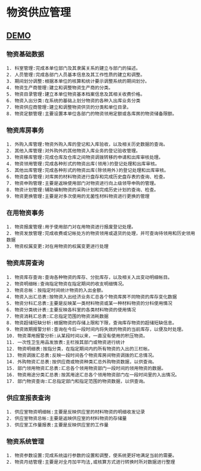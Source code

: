 # 物资供应管理

## [DEMO](https://cloveropen.app-hos.com:9093)

### 物资基础数据
    1. 科室管理:完成本单位部门及其隶属关系的建立与部门的描述。
    2. 人员管理:完成各部门人员基本信息及其工作性质的建立和调整。
    3. 期间划分调整:根据本单位的核算和统计要示调整系统的期间划分。
    4. 物资生产商管理:建立和调整物资生产商的分类。
    5. 物资目录管理:建立本单位物资基本档案信息及其相关收费价格。
    6. 物资入出分类:在系统的基础上划分物资的各种入出库业务分类
    7. 物资供应商管理:建立和调整物资供货的分类和单位目录。
    8. 物资定额管理:主要设置本单位各部门的物资领用定额或各库房的物资储备限额。

### 物资库房事务
    1. 外购入库管理:物资外购入库的登记和入库验收，以及相关历史数据的查询。
    2. 其他入库管理:对外购外的其他物资入库业务的登记验收管理。
    3. 物资移库管理:完成仓库及仓库之间物资调拨转移的申请和出库审核处理。
    4. 物资领用管理:完成各种形式的物资出库(领用)的登记处理和出库审核。
    5. 其他出库管理:完成各种形式的物资出库(除领用外)的登记处理和出库审核。
    6. 物资盘存管理:对库房的材料物资进行盘存和完成历史盘存表的查询、检查。
    7. 物资申购管理:主要是返映使用部门对物资进行向上级领导申购的管理。
    8. 物资计划管理:辅助编制物资的采购计划和完成历史计划的查询、检查。
    9. 物资更换管理:主要是对多次使用的无菌性材料物资进行更换的管理

### 在用物资事务
    1. 物资报废管理:用于使用部门对在用物资进行报废登记处理。
    2. 物资发放管理:完成收费或记帐处方的物资领用或退货的处理，并可查询待领用和历史领用数据
    3. 物资权属变更:对在用物资的权属变更进行处理

### 物资库房查询
    1. 物资库存查询:查询各种物资的库存、分批库存，以及相关入出变动明细帐目。
    2. 物资明细帐:查询指定物资在指定期间的收支明细情况。
    3. 物资总帐：按指定时间统计物资的入出金额。
    4. 物资入出汇总表:按物资入出经济业务汇总各个物资库房不同物资的库存变化数据
    5. 物资分科汇总表:主要是反映某一类材料物资或某一种材料物资的分科使用情况
    6. 物资分类统计表:主要反映各科室的各类材料物资的使用情况
    7. 物资消耗汇总表:汇总指定范围的物资消耗数据
    8. 物资超储短缺分析:根据物资的存储上限和下限，查询库存物资的超储短缺信息。
    9. 物资效期报警分析:查询在今后一段时间内将失效的物资的当前库存，以便及时处理。
    10. 物资滞用报警分析:从某段时间以来，一直没有使用的积压物资。
    11. 一次性卫生用品发放表:主栏按其部门或物资进行统计
    12. 物资明细表:按指分类，在指定期间内的所有物资的入出的三栏帐。
    13. 物资调拨汇总表:反映一段时间各个物资库房间物资调拨的汇总情况。
    14. 外购物资汇总表:按供应商或物资种类汇总外购物资数据，以供查询。
    15. 部门领用物资汇总表:汇总各个领用物资部门一段时间的领用物资的数据。
    16. 物资用途分类汇总表:按其用途汇总各个领用物资部门在一段时间里的入出情况。
    17. 部门物资查询:汇总指定部门和指定范围的物资数据，以供查询。

### 供应室报表查询
    1. 供应室物资明细帐:主要是反映供应室的材料物资的明细收发记录
    2. 供应室物资总帐:主要是返映供应室的材料物资的存储量
    3. 供应室工作量报表:主要是反映供应室的工作量

### 物资系统管理
    1. 物资参数设置:完成系统运行参数的设置和调整，使系统更好地满足当前的需要。
    2. 物资月结管理:主要是对全月加平均法,或核算方式进行转换时所对数据进行整理
